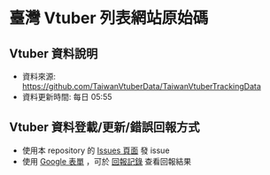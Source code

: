 # 臺灣 Vtuber 列表網站原始碼

## Vtuber 資料說明
* 資料來源: <https://github.com/TaiwanVtuberData/TaiwanVtuberTrackingData> 
* 資料更新時間: 每日 05:55

## Vtuber 資料登載/更新/錯誤回報方式
* 使用本 repository 的 [Issues 頁面](https://github.com/TaiwanVtuberData/TaiwanVtuberData.github.io/issues) 發 issue
* 使用 [Google 表單](https://docs.google.com/forms/d/e/1FAIpQLSdPIe3S3UkVmK0LYwWZWJApR1lO09vogktjDUmD8zwUf8U2hQ/viewform?usp=sf_link) ，可於 [回報記錄](https://github.com/TaiwanVtuberData/TaiwanVtuberData.github.io/discussions/81) 查看回報結果

